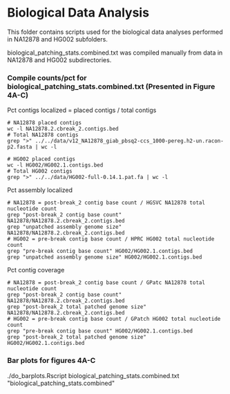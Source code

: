 # Biological Data Analysis

This folder contains scripts used for the biological data analyses performed in NA12878 and HG002 subfolders.

biological_patching_stats.combined.txt was compiled manually from data in NA12878 and HG002 subdirectories.

### Compile counts/pct for biological_patching_stats.combined.txt (Presented in Figure 4A-C)

Pct contigs localized = placed contigs / total contigs
```
# NA12878 placed contigs
wc -l NA12878.2.cbreak_2.contigs.bed
# Total NA12878 contigs
grep ">" ../../data/v12_NA12878_giab_pbsq2-ccs_1000-pereg.h2-un.racon-p2.fasta | wc -l

# HG002 placed contigs
wc -l HG002/HG002.1.contigs.bed
# Total HG002 contigs
grep ">" ../../data/HG002-full-0.14.1.pat.fa | wc -l
```

Pct assembly localized
```
# NA12878 = post-break_2 contig base count / HGSVC NA12878 total nucleotide count
grep "post-break_2 contig base count" NA12878/NA12878.2.cbreak_2.contigs.bed
grep "unpatched assembly genome size" NA12878/NA12878.2.cbreak_2.contigs.bed
# HG002 = pre-break contig base count / HPRC HG002 total nucleotide count
grep "pre-break contig base count" HG002/HG002.1.contigs.bed
grep "unpatched	assembly genome	size" HG002/HG002.1.contigs.bed
```

Pct contig coverage
```
# NA12878 = post-break_2 contig base count / GPatc NA12878 total nucleotide count
grep "post-break_2 contig base count" NA12878/NA12878.2.cbreak_2.contigs.bed
grep "post-break_2 total patched genome size" NA12878/NA12878.2.cbreak_2.contigs.bed
# HG002 = pre-break contig base count / GPatch HG002 total nucleotide count
grep "pre-break contig base count" HG002/HG002.1.contigs.bed
grep "post-break_2 total patched genome size" HG002/HG002.1.contigs.bed
```

### Bar plots for figures 4A-C
./do_barplots.Rscript biological_patching_stats.combined.txt "biological_patching_stats.combined"
